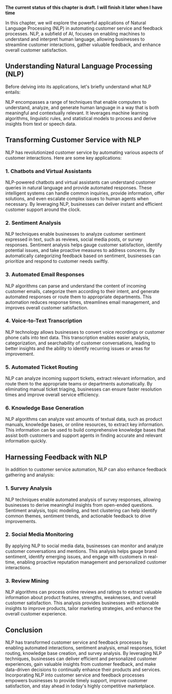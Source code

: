 **The current status of this chapter is draft. I will finish it later when I have time**

In this chapter, we will explore the powerful applications of Natural Language Processing (NLP) in automating customer service and feedback processes. NLP, a subfield of AI, focuses on enabling machines to understand and interpret human language, allowing businesses to streamline customer interactions, gather valuable feedback, and enhance overall customer satisfaction.

Understanding Natural Language Processing (NLP)
-----------------------------------------------

Before delving into its applications, let's briefly understand what NLP entails:

NLP encompasses a range of techniques that enable computers to understand, analyze, and generate human language in a way that is both meaningful and contextually relevant. It leverages machine learning algorithms, linguistic rules, and statistical models to process and derive insights from text or speech data.

Transforming Customer Service with NLP
--------------------------------------

NLP has revolutionized customer service by automating various aspects of customer interactions. Here are some key applications:

### 1. **Chatbots and Virtual Assistants**

NLP-powered chatbots and virtual assistants can understand customer queries in natural language and provide automated responses. These intelligent systems can handle common inquiries, provide information, offer solutions, and even escalate complex issues to human agents when necessary. By leveraging NLP, businesses can deliver instant and efficient customer support around the clock.

### 2. **Sentiment Analysis**

NLP techniques enable businesses to analyze customer sentiment expressed in text, such as reviews, social media posts, or survey responses. Sentiment analysis helps gauge customer satisfaction, identify potential issues, and take proactive measures to address concerns. By automatically categorizing feedback based on sentiment, businesses can prioritize and respond to customer needs swiftly.

### 3. **Automated Email Responses**

NLP algorithms can parse and understand the content of incoming customer emails, categorize them according to their intent, and generate automated responses or route them to appropriate departments. This automation reduces response times, streamlines email management, and improves overall customer satisfaction.

### 4. **Voice-to-Text Transcription**

NLP technology allows businesses to convert voice recordings or customer phone calls into text data. This transcription enables easier analysis, categorization, and searchability of customer conversations, leading to better insights and the ability to identify recurring issues or areas for improvement.

### 5. **Automated Ticket Routing**

NLP can analyze incoming support tickets, extract relevant information, and route them to the appropriate teams or departments automatically. By eliminating manual ticket triaging, businesses can ensure faster resolution times and improve overall service efficiency.

### 6. **Knowledge Base Generation**

NLP algorithms can analyze vast amounts of textual data, such as product manuals, knowledge bases, or online resources, to extract key information. This information can be used to build comprehensive knowledge bases that assist both customers and support agents in finding accurate and relevant information quickly.

Harnessing Feedback with NLP
----------------------------

In addition to customer service automation, NLP can also enhance feedback gathering and analysis:

### 1. **Survey Analysis**

NLP techniques enable automated analysis of survey responses, allowing businesses to derive meaningful insights from open-ended questions. Sentiment analysis, topic modeling, and text clustering can help identify common themes, sentiment trends, and actionable feedback to drive improvements.

### 2. **Social Media Monitoring**

By applying NLP to social media data, businesses can monitor and analyze customer conversations and mentions. This analysis helps gauge brand sentiment, identify emerging issues, and engage with customers in real-time, enabling proactive reputation management and personalized customer interactions.

### 3. **Review Mining**

NLP algorithms can process online reviews and ratings to extract valuable information about product features, strengths, weaknesses, and overall customer satisfaction. This analysis provides businesses with actionable insights to improve products, tailor marketing strategies, and enhance the overall customer experience.

Conclusion
----------

NLP has transformed customer service and feedback processes by enabling automated interactions, sentiment analysis, email responses, ticket routing, knowledge base creation, and survey analysis. By leveraging NLP techniques, businesses can deliver efficient and personalized customer experiences, gain valuable insights from customer feedback, and make data-driven decisions to continually enhance their products and services. Incorporating NLP into customer service and feedback processes empowers businesses to provide timely support, improve customer satisfaction, and stay ahead in today's highly competitive marketplace.
